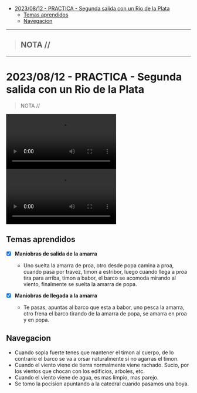 - [2023/08/12 - PRACTICA - Segunda salida con un Rio de la Plata](#20230812---practica---segunda-salida-con-un-rio-de-la-plata)
  - [Temas aprendidos](#temas-aprendidos)
  - [Navegacion](#navegacion)


-----------------
> NOTA //  
> - 
--------------------


# 2023/08/12 - PRACTICA - Segunda salida con un Rio de la Plata

> NOTA // 
>


<video controls>
  <source src="1.mov" type="video/mov">
</video>


<video controls>
  <source src="2.mov" type="video/mov">
</video>

## Temas aprendidos

- [x] **Maniobras de salida de la amarra**
  - Uno suelta la amarra de proa, otro desde popa camina a proa, cuando pasa por travez, timon a estribor, luego cuando llega a proa tira para arriba, timon a babor, el barco se acomoda mirando al viento, finalmente se suelta la amarra de popa.
  
- [x] **Maniobras de llegada a la amarra**
  - Te pasas, apuntas al barco que esta a babor, uno pesca la amarra, otro frena el barco tirando de la amarra de popa, se amarra en proa y en popa.

## Navegacion

- Cuando sopla fuerte tenes que mantener el timon al cuerpo, de lo contrario el barco se va a orsar naturalmente si no agarras el timon.
- Cuando el viento viene de tierra normalmente viene rachado. Sucio, por los vientos que chocan con los edificios, arboles, etc.
- Cuando el viento viene de agua, es mas limpio, mas parejo.
- Se tomo la pocision apuntando a la catedral cuando pasamos una boya.